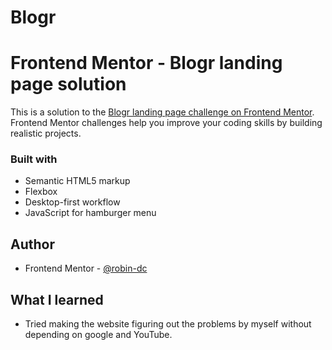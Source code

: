 # Blogr

# Frontend Mentor - Blogr landing page solution

This is a solution to the [Blogr landing page challenge on Frontend Mentor](https://www.frontendmentor.io/challenges/blogr-landing-page-EX2RLAApP). 
Frontend Mentor challenges help you improve your coding skills by building realistic projects. 

### Built with
- Semantic HTML5 markup
- Flexbox
- Desktop-first workflow
- JavaScript for hamburger menu

## Author
- Frontend Mentor - [@robin-dc](https://www.frontendmentor.io/profile/yourusername)

## What I learned
- Tried making the website figuring out the problems by myself without depending on google and YouTube.
